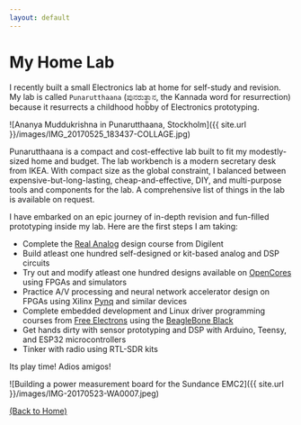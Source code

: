 ```yaml
---
layout: default
---
```


# [](#header-3)My Home Lab

I recently built a small Electronics lab at home for self-study and revision.
My lab is called `Punarutthaana` (ಪುನರುತ್ಥಾನ, the Kannada word for resurrection) because it resurrects a childhood hobby of Electronics prototyping.

![Ananya Muddukrishna in Punarutthaana, Stockholm]({{ site.url }}/images/IMG_20170525_183437-COLLAGE.jpg)

Punarutthaana is a compact and cost-effective lab built to fit my modestly-sized home and budget.
The lab workbench is a modern secretary desk from IKEA.
With compact size as the global constraint, I balanced between expensive-but-long-lasting, cheap-and-effective, DIY, and multi-purpose tools and components for the lab.
A comprehensive list of things in the lab is available on request.

I have embarked on an epic journey of in-depth revision and fun-filled prototyping inside my lab. Here are the first steps I am taking:

*   Complete the [Real Analog](https://learn.digilentinc.com/classroom/realanalog/) design course from Digilent
*   Build atleast one hundred self-designed or kit-based analog and DSP circuits
*   Try out and modify atleast one hundred designs available on [OpenCores](https://www.opencores.org) using FPGAs and simulators
*   Practice A/V processing and neural network accelerator design on FPGAs using Xilinx [Pynq](http://www.pynq.io/) and similar devices
*   Complete embedded development and Linux driver programming courses from [Free Electrons](http://free-electrons.com/training/) using the [BeagleBone Black](http://beagleboard.org/black)
*   Get hands dirty with sensor prototyping and DSP with Arduino, Teensy, and ESP32 microcontrollers
*   Tinker with radio using RTL-SDR kits


Its play time! Adios amigos!

![Building a power measurement board for the Sundance EMC2]({{ site.url }}/images/IMG-20170523-WA0007.jpeg)

[(Back to Home)](index)
